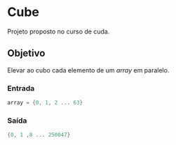 # Cube

Projeto proposto no curso de cuda.

## Objetivo

Elevar ao cubo cada elemento de um *array* em paralelo.

### Entrada

```c    
array = {0, 1, 2 ... 63}
```

### Saída

```c
{0, 1 ,8 ... 250047}
```
